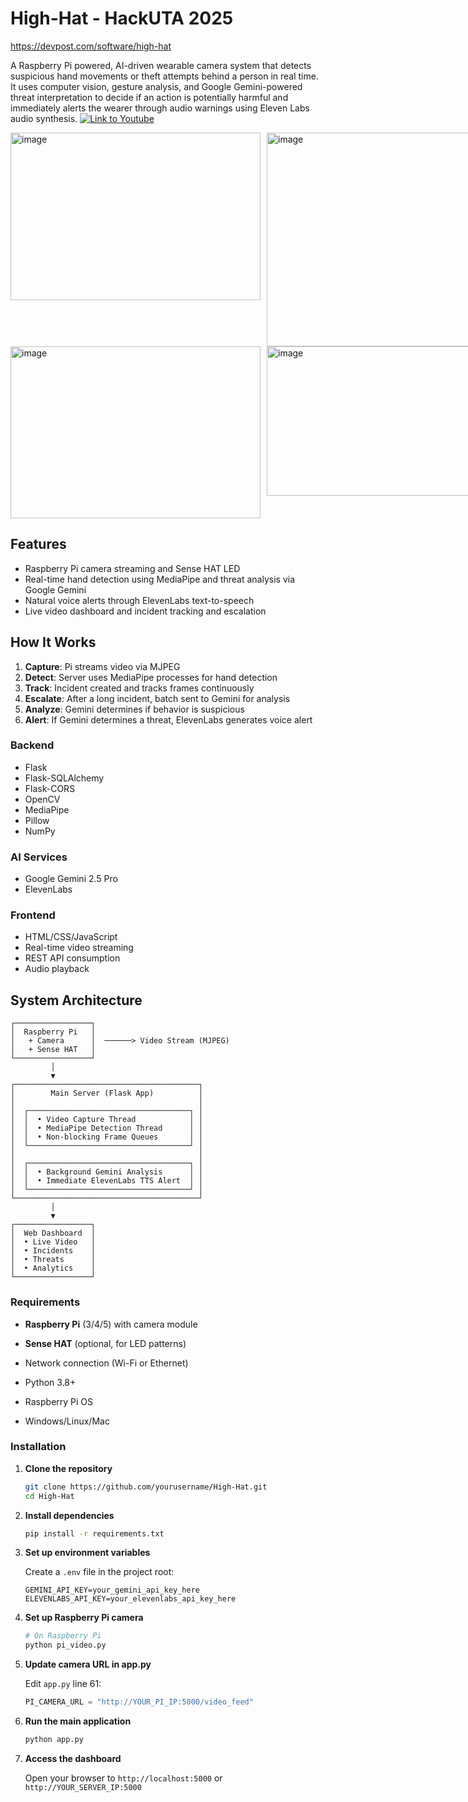 # High-Hat - HackUTA 2025 

https://devpost.com/software/high-hat

A Raspberry Pi powered, AI-driven wearable camera system that detects suspicious hand movements or theft attempts behind a person in real time. It uses computer vision, gesture analysis, and Google Gemini-powered threat interpretation to decide if an action is potentially harmful and immediately alerts the wearer through audio warnings using Eleven Labs audio synthesis.
[![Link to Youtube](https://github.com/user-attachments/assets/f21e7fa2-4aa3-46c2-a246-f0a5ac1ebee2)](https://www.youtube.com/watch?v=kCthLFBD2vs "High_Hat")

<div style="display: flex; gap: 10px;">
  <img width="400" height="268" alt="image" src="https://github.com/user-attachments/assets/fcb899cc-ba18-497e-871e-62f3fa6aef74" />
  <img width="400" height="342" alt="image" src="https://github.com/user-attachments/assets/1b011e17-e3e7-4c16-8e8f-cea3b01109e1" />
</div>

<div style="display: flex; gap: 10px;">
  <img width="400" height="275" alt="image" src="https://github.com/user-attachments/assets/6125309c-ff62-4109-afad-523700fd4b63" />
  <img width="400" height="239" alt="image" src="https://github.com/user-attachments/assets/ea75e45b-2aaf-4ee1-9de1-651723c1fe6b" />
</div>


## Features

- Raspberry Pi camera streaming and Sense HAT LED
- Real-time hand detection using MediaPipe and threat analysis via Google Gemini
- Natural voice alerts through ElevenLabs text-to-speech
- Live video dashboard and incident tracking and escalation

## How It Works

1. **Capture**: Pi streams video via MJPEG
2. **Detect**: Server uses MediaPipe processes for hand detection
3. **Track**: Incident created and tracks frames continuously
4. **Escalate**: After a long incident, batch sent to Gemini for analysis
5. **Analyze**: Gemini determines if behavior is suspicious
6. **Alert**: If Gemini determines a threat, ElevenLabs generates voice alert

### Backend
- Flask
- Flask-SQLAlchemy
- Flask-CORS
- OpenCV
- MediaPipe
- Pillow
- NumPy

### AI Services
- Google Gemini 2.5 Pro
- ElevenLabs

### Frontend
- HTML/CSS/JavaScript
- Real-time video streaming
- REST API consumption
- Audio playback

## System Architecture

```
┌─────────────────┐
│  Raspberry Pi   │
│   + Camera      │  ──────> Video Stream (MJPEG)
│   + Sense HAT   │
└─────────────────┘
         │
         ▼
┌─────────────────────────────────────────┐
│        Main Server (Flask App)          │
│                                         │
│  ┌────────────────────────────────────┐ │
│  │  • Video Capture Thread            │ │
│  │  • MediaPipe Detection Thread      │ │
│  │  • Non-blocking Frame Queues       │ │
│  └────────────────────────────────────┘ │
│                                         │
│  ┌────────────────────────────────────┐ │
│  │  • Background Gemini Analysis      │ │
│  │  • Immediate ElevenLabs TTS Alert  │ │
│  └────────────────────────────────────┘ │
└─────────────────────────────────────────┘
         │
         ▼
┌─────────────────┐
│  Web Dashboard  │
│  • Live Video   │
│  • Incidents    │
│  • Threats      │
│  • Analytics    │
└─────────────────┘
```

### Requirements

- **Raspberry Pi** (3/4/5) with camera module
- **Sense HAT** (optional, for LED patterns)
- Network connection (Wi-Fi or Ethernet)

- Python 3.8+
- Raspberry Pi OS
- Windows/Linux/Mac

### Installation

1. **Clone the repository**
   ```bash
   git clone https://github.com/yourusername/High-Hat.git
   cd High-Hat
   ```

2. **Install dependencies**
   ```bash
   pip install -r requirements.txt
   ```

3. **Set up environment variables**
   
   Create a `.env` file in the project root:
   ```env
   GEMINI_API_KEY=your_gemini_api_key_here
   ELEVENLABS_API_KEY=your_elevenlabs_api_key_here
   ```

4. **Set up Raspberry Pi camera**
   ```bash
   # On Raspberry Pi
   python pi_video.py
   ```

5. **Update camera URL in app.py**
   
   Edit `app.py` line 61:
   ```python
   PI_CAMERA_URL = "http://YOUR_PI_IP:5000/video_feed"
   ```

6. **Run the main application**
   ```bash
   python app.py
   ```

7. **Access the dashboard**
   

   Open your browser to `http://localhost:5000` or `http://YOUR_SERVER_IP:5000`






